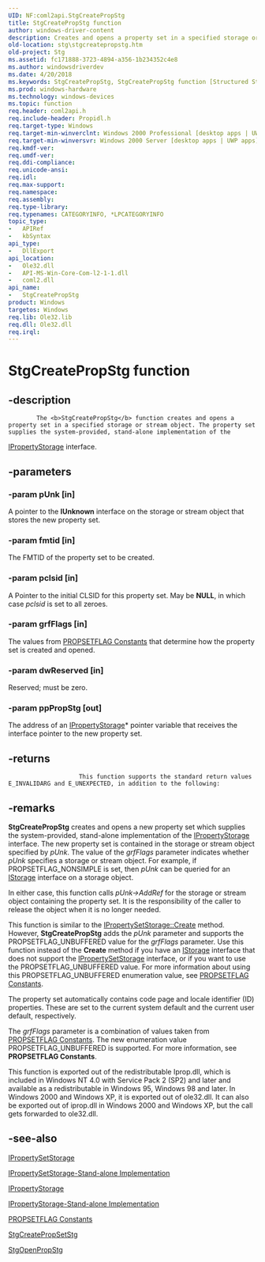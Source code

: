 ```yaml
---
UID: NF:coml2api.StgCreatePropStg
title: StgCreatePropStg function
author: windows-driver-content
description: Creates and opens a property set in a specified storage or stream object.
old-location: stg\stgcreatepropstg.htm
old-project: Stg
ms.assetid: fc171888-3723-4894-a356-1b234352c4e8
ms.author: windowsdriverdev
ms.date: 4/20/2018
ms.keywords: StgCreatePropStg, StgCreatePropStg function [Structured Storage], _stg_stgcreatepropstg, coml2api/StgCreatePropStg, stg.stgcreatepropstg
ms.prod: windows-hardware
ms.technology: windows-devices
ms.topic: function
req.header: coml2api.h
req.include-header: Propidl.h
req.target-type: Windows
req.target-min-winverclnt: Windows 2000 Professional [desktop apps | UWP apps]
req.target-min-winversvr: Windows 2000 Server [desktop apps | UWP apps]
req.kmdf-ver: 
req.umdf-ver: 
req.ddi-compliance: 
req.unicode-ansi: 
req.idl: 
req.max-support: 
req.namespace: 
req.assembly: 
req.type-library: 
req.typenames: CATEGORYINFO, *LPCATEGORYINFO
topic_type:
-	APIRef
-	kbSyntax
api_type:
-	DllExport
api_location:
-	Ole32.dll
-	API-MS-Win-Core-Com-l2-1-1.dll
-	coml2.dll
api_name:
-	StgCreatePropStg
product: Windows
targetos: Windows
req.lib: Ole32.lib
req.dll: Ole32.dll
req.irql: 
---
```


# StgCreatePropStg function


## -description



			The <b>StgCreatePropStg</b> function creates and opens a property set in a specified storage or stream object. The property set supplies the system-provided, stand-alone implementation of the 
<a href="https://msdn.microsoft.com/c021f695-db54-4861-9f30-35a81d2dccd5">IPropertyStorage</a> interface.


## -parameters




### -param pUnk [in]

A pointer to the <b>IUnknown</b> interface on the storage or stream object that stores the new property set.


### -param fmtid [in]

The FMTID of the property set to be created.


### -param pclsid [in]

A Pointer to the initial CLSID for this property set. May be <b>NULL</b>, in which case <i>pclsid</i> is set to all zeroes.


### -param grfFlags [in]

The values from <a href="https://msdn.microsoft.com/6f865c8f-bbca-4122-b076-14f2bc56f292">PROPSETFLAG Constants</a> that determine how the property set is created and opened.


### -param dwReserved [in]

Reserved; must be zero.


### -param ppPropStg [out]

The address of an 
<a href="https://msdn.microsoft.com/c021f695-db54-4861-9f30-35a81d2dccd5">IPropertyStorage</a>* pointer variable that receives the interface pointer to the new property set.


## -returns




						This function supports the standard return values E_INVALIDARG and E_UNEXPECTED, in addition to the following:




## -remarks



<b>StgCreatePropStg</b> creates and opens a new property set which supplies the system-provided, stand-alone implementation of the 
<a href="https://msdn.microsoft.com/c021f695-db54-4861-9f30-35a81d2dccd5">IPropertyStorage</a> interface. The new property set is contained in the storage or stream object specified by <i>pUnk</i>. The value of the <i>grfFlags</i> parameter indicates whether <i>pUnk</i> specifies a storage or stream object. For example, if PROPSETFLAG_NONSIMPLE is set, then <i>pUnk</i> can be queried for an 
<a href="https://msdn.microsoft.com/2f454538-0f40-4811-b908-cd317ef79487">IStorage</a> interface on a storage object.

In either case, this function calls <i>pUnk-&gt;AddRef</i> for the storage or stream object containing the property set. It is the responsibility of the caller to release the object when it is no longer needed.

This function is similar to the <a href="https://msdn.microsoft.com/9307788d-bce6-4025-8043-8b68e874a62b">IPropertySetStorage::Create</a> method. However, 
<b>StgCreatePropStg</b> adds the <i>pUnk</i> parameter and supports the PROPSETFLAG_UNBUFFERED value for the <i>grfFlags</i> parameter. Use this function instead of the 
<b>Create</b> method if you have an 
<a href="https://msdn.microsoft.com/2f454538-0f40-4811-b908-cd317ef79487">IStorage</a> interface that does not support the 
<a href="https://msdn.microsoft.com/0ea3e1e0-c135-4138-81e4-f72412fc3128">IPropertySetStorage</a> interface, or if you want to use the PROPSETFLAG_UNBUFFERED value. For more information about using this PROPSETFLAG_UNBUFFERED enumeration value, see <a href="https://msdn.microsoft.com/6f865c8f-bbca-4122-b076-14f2bc56f292">PROPSETFLAG Constants</a>.

The property set automatically contains code page and locale identifier (ID) properties. These are set to the current system default and the current user default, respectively.

The <i>grfFlags</i> parameter is a combination of values taken from <a href="https://msdn.microsoft.com/6f865c8f-bbca-4122-b076-14f2bc56f292">PROPSETFLAG Constants</a>. The new enumeration value PROPSETFLAG_UNBUFFERED is supported. For more information, see <b>PROPSETFLAG Constants</b>.

This function is exported out of the redistributable Iprop.dll, which is included in Windows NT 4.0 with Service Pack 2 (SP2) and later and available as a redistributable in Windows 95, Windows 98 and later. In Windows 2000 and Windows XP, it is exported out of ole32.dll. It can also be exported out of iprop.dll in Windows 2000 and Windows XP, but the call gets forwarded to ole32.dll.




## -see-also




<a href="https://msdn.microsoft.com/0ea3e1e0-c135-4138-81e4-f72412fc3128">IPropertySetStorage</a>



<a href="https://msdn.microsoft.com/0ea5aadf-0b3f-44ac-9bb7-a7e8292f04c2">IPropertySetStorage-Stand-alone Implementation</a>



<a href="https://msdn.microsoft.com/c021f695-db54-4861-9f30-35a81d2dccd5">IPropertyStorage</a>



<a href="https://msdn.microsoft.com/8de32538-de11-4e4d-9269-145b2accb099">IPropertyStorage-Stand-alone Implementation</a>



<a href="https://msdn.microsoft.com/6f865c8f-bbca-4122-b076-14f2bc56f292">PROPSETFLAG Constants</a>



<a href="https://msdn.microsoft.com/0113b29d-23aa-4590-b8ac-33789a7a2ed4">StgCreatePropSetStg</a>



<a href="https://msdn.microsoft.com/ecc78e49-f1c2-4c2d-8390-b2b6f1dc776e">StgOpenPropStg</a>
 

 

